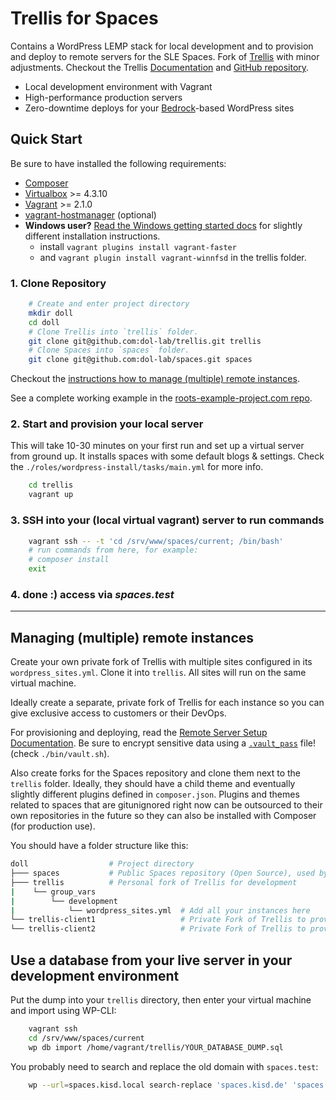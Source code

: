 # Trellis for Spaces

Contains a WordPress LEMP stack for local development and to provision and deploy to remote servers for the SLE Spaces. Fork of [Trellis](https://github.com/roots/trellis) with minor adjustments. Checkout the Trellis [Documentation](https://roots.io/trellis/docs) and [GitHub repository](https://github.com/roots/trellis).

- Local development environment with Vagrant
- High-performance production servers
- Zero-downtime deploys for your [Bedrock](https://roots.io/bedrock/)-based WordPress sites

## Quick Start

Be sure to have installed the following requirements:

- [Composer](https://getcomposer.org/doc/00-intro.md#installation-linux-unix-osx)
- [Virtualbox](https://www.virtualbox.org/wiki/Downloads) >= 4.3.10
- [Vagrant](https://www.vagrantup.com/downloads.html) >= 2.1.0
- [vagrant-hostmanager](https://github.com/devopsgroup-io/vagrant-hostmanager) (optional)
- **Windows user?** [Read the Windows getting started docs](https://roots.io/getting-started/docs/windows-development-environment-trellis/) for slightly different installation instructions.
   - install `vagrant plugins install vagrant-faster`
   - and `vagrant plugin install vagrant-winnfsd` in the trellis folder.

### 1. Clone Repository

```sh
    # Create and enter project directory
    mkdir doll
    cd doll
    # Clone Trellis into `trellis` folder.
    git clone git@github.com:dol-lab/trellis.git trellis
    # Clone Spaces into `spaces` folder.
    git clone git@github.com:dol-lab/spaces.git spaces
```

Checkout the [instructions how to manage (multiple) remote instances](#markdown-header-managing-multiple-remote-instances).

See a complete working example in the [roots-example-project.com repo](https://github.com/roots/roots-example-project.com).

### 2. Start and provision your local server

This will take 10-30 minutes on your first run and set up a virtual server from ground up. It installs spaces with some default blogs & settings. Check the `./roles/wordpress-install/tasks/main.yml` for more info.

```sh
    cd trellis
    vagrant up
```

### 3. SSH into your (local virtual vagrant) server to run commands

```sh
    vagrant ssh -- -t 'cd /srv/www/spaces/current; /bin/bash'
    # run commands from here, for example:
    # composer install
    exit
```

### 4. done :) access via *spaces.test*

---

## Managing (multiple) remote instances

Create your own private fork of Trellis with multiple sites configured in its `wordpress_sites.yml`. Clone it into `trellis`. All sites will run on the same virtual machine.

Ideally create a separate, private fork of Trellis for each instance so you can give exclusive access to customers or their DevOps.

For provisioning and deploying, read the [Remote Server Setup Documentation](https://roots.io/trellis/docs/remote-server-setup/).
Be sure to encrypt sensitive data using a [`.vault_pass`](https://roots.io/trellis/docs/vault/) file! (check `./bin/vault.sh`).

Also create forks for the Spaces repository and clone them next to the `trellis` folder.
Ideally, they should have a child theme and eventually slightly different plugins defined in `composer.json`. Plugins and themes related to spaces that are gitunignored right now can be outsourced to their own repositories in the future so they can also be installed with Composer (for production use).

You should have a folder structure like this:

```sh
doll                  # Project directory
├─── spaces           # Public Spaces repository (Open Source), used by (most) clients.
├─── trellis          # Personal fork of Trellis for development
|    └── group_vars
|        └── development
|            └── wordpress_sites.yml  # Add all your instances here
└── trellis-client1                   # Private Fork of Trellis to provision and deploy to server of Client 1
└── trellis-client2                   # Private Fork of Trellis to provision and deploy to server of Client 2

```

## Use a database from your live server in your development environment

Put the dump into your `trellis` directory, then enter your virtual machine and import using WP-CLI:

```sh
    vagrant ssh
    cd /srv/www/spaces/current
    wp db import /home/vagrant/trellis/YOUR_DATABASE_DUMP.sql
```

You probably need to search and replace the old domain with `spaces.test`:

```sh
    wp --url=spaces.kisd.local search-replace 'spaces.kisd.de' 'spaces.test' --all-tables --skip-columns=guid --precise --recurse-objects --verbose
```

